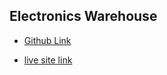 ## Electronics Warehouse

- [Github Link](https://github.com/ProgrammingHeroWC4/warehouse-management-server-side-mdshohed)

- [live site link]()
